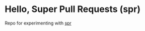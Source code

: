 # Hello, Super Pull Requests (spr)

Repo for experimenting with [spr](https://getcord.github.io/spr/index.html)
